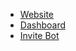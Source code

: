 * [Website](https://customcommands.xyz/)
* [Dashboard](https://customcommands.xyz/dashboard)
* [Invite Bot](https://discord.com/oauth2/authorize?client_id=724847752449753140&permissions=268815424&scope=bot)
